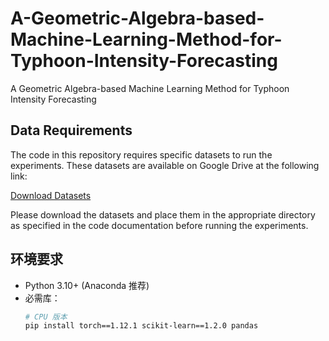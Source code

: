 # A-Geometric-Algebra-based-Machine-Learning-Method-for-Typhoon-Intensity-Forecasting
A Geometric Algebra-based Machine Learning Method for Typhoon Intensity Forecasting
## Data Requirements

The code in this repository requires specific datasets to run the experiments. These datasets are available on Google Drive at the following link:

[Download Datasets](https://drive.google.com/drive/folders/1FLUmYH8PW9TtiC9C1i094a1Sl3zfadCC?usp=drive_link)

Please download the datasets and place them in the appropriate directory as specified in the code documentation before running the experiments.
## 环境要求
- Python 3.10+ (Anaconda 推荐)
- 必需库：
  ```bash
  # CPU 版本
  pip install torch==1.12.1 scikit-learn==1.2.0 pandas
  ```
